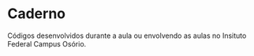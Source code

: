 # Caderno
Códigos desenvolvidos durante a aula ou envolvendo as aulas no Insituto Federal Campus Osório.


